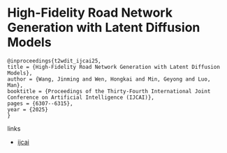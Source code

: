 # High-Fidelity Road Network Generation with Latent Diffusion Models

```
@inproceedings{t2wdit_ijcai25,
title = {High-Fidelity Road Network Generation with Latent Diffusion Models},
author = {Wang, Jinming and Wen, Hongkai and Min, Geyong and Luo, Man},
booktitle = {Proceedings of the Thirty-Fourth International Joint Conference on Artificial Intelligence (IJCAI)},
pages = {6307--6315},
year = {2025}
}
```

links
- [ijcai](https://www.ijcai.org/proceedings/2025/702)

